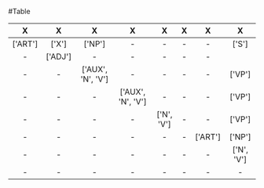 
#Table

X|X|X|X|X|X|X|X
:---:|:---:|:---:|:---:|:---:|:---:|:---:|:---:
|['ART']|['X']|['NP']|-|-|-|-|['S']|
|-|['ADJ']|-|-|-|-|-|
|-|-|['AUX', 'N', 'V']|-|-|-|-|['VP']|
|-|-|-|['AUX', 'N', 'V']|-|-|-|['VP']|
|-|-|-|-|['N', 'V']|-|-|['VP']|
|-|-|-|-|-|-|['ART']|['NP']|
|-|-|-|-|-|-|-|['N', 'V']|
|-|-|-|-|-|-|-|-
